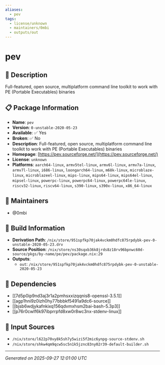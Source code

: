 ```yaml
---
aliases:
  - pev
tags:
  - license/unknown
  - maintainers/0mbi
  - outputs/out
---
```


# pev

## 📝 Description

Full-featured, open source, multiplatform command line toolkit to work with PE (Portable Executables) binaries

## 📋 Package Information

- **Name**: `pev`
- **Version**: `0-unstable-2020-05-23`
- **Available**: ✅ Yes
- **Broken**: ✅ No
- **Description**: Full-featured, open source, multiplatform command line toolkit to work with PE (Portable Executables) binaries
- **Homepage**: [https://pev.sourceforge.net/](https://pev.sourceforge.net/)
- **License**: `unknown`
- **Platforms**: `aarch64-linux`, `armv5tel-linux`, `armv6l-linux`, `armv7a-linux`, `armv7l-linux`, `i686-linux`, `loongarch64-linux`, `m68k-linux`, `microblaze-linux`, `microblazeel-linux`, `mips-linux`, `mips64-linux`, `mips64el-linux`, `mipsel-linux`, `powerpc-linux`, `powerpc64-linux`, `powerpc64le-linux`, `riscv32-linux`, `riscv64-linux`, `s390-linux`, `s390x-linux`, `x86_64-linux`
## 👥 Maintainers

- @0mbi


## 🔧 Build Information

- **Derivation Path**: `/nix/store/951spfkp70jak4vckm0hdfc875rpdybk-pev-0-unstable-2020-05-23.drv`
- **Source Position**: `/nix/store/ns30sqxb36k8jrds8z18rv96bpnwc60d-source/pkgs/by-name/pe/pev/package.nix:29`
- **Outputs**:
  - `out`:  `/nix/store/951spfkp70jak4vckm0hdfc875rpdybk-pev-0-unstable-2020-05-23`

## 🔗 Dependencies

- [[7d5p0ip9nd3aj3r1a2pmhsxxizqqnis8-openssl-3.5.1]]
- [[agp1hni9z0izh0hy77bbbkf5491a9dc6-source]]
- [[bjsb6wdjykafnkixq156qdvmxhsm2bai-bash-5.3p3]]
- [[p76r0cwlf6k97ibprrpfd8xw0r8wc3nx-stdenv-linux]]

## 📁 Input Sources

- `/nix/store/l622p70vy8k5sh7y5wizi5f2mic6ynpg-source-stdenv.sh`
- `/nix/store/shkw4qm9qcw5sc5n1k5jznc83ny02r39-default-builder.sh`

---
*Generated on 2025-09-27 12:01:00 UTC*
